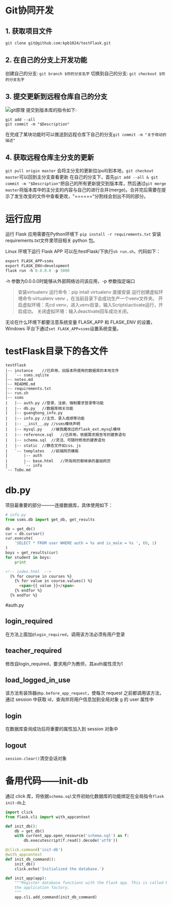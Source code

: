 # Git协同开发
## 1. 获取项目文件
`git clone git@github.com:kpb1024/testFlask.git`

## 2. 在自己的分支上开发功能
创建自己的分支: `git branch $你的分支名字` 
切换到自己的分支: `git checkout $你的分支名字`

## 3. 提交更新到远程仓库自己的分支
![git原理](http://blog.kangpb.cn/2019/03/27/gitskill/gitadd.jpg)
提交到版本库的指令如下:
```git
git add --all
git commit -m "$Description"
```
在完成了某块功能时可以推送到远程仓库下自己的分支`git commit -m "关于改动的描述"`


## 4. 获取远程仓库主分支的更新
`git pull origin master` 会将主分支的更新拉(pull)到本地，`git checkout master`可以回到主分支查看更新
在自己的分支下，首先`git add --all & git commit -m "$Description"`把自己的所有更新提交到版本库，然后通过`git merge master`将版本库中的主分支的内容与自己的进行合并(merge)。合并完后需要在提示了发生改变的文件中查看更改，"======"分割线会划出不同的部分。


# 运行应用

运行 Flask 应用需要在Python环境下 `pip install -r requirements.txt` 安装requirements.txt文件里项目相关 python 包。

Linux 环境下运行 Flask APP 可以在/testFlask/下执行`sh run.sh`，代码如下：
```python
export FLASK_APP=ssms
export FLASK_ENV=development
flask run -h 0.0.0.0 -p 5000
```
-h 参数为0.0.0.0时能够从外部网络访问该应用，-p 参数指定端口

> 安装virtualenv
> 运行命令：pip intall virtualenv 直接安装
> 运行创建虚拟环境命令:virtualenv venv ，在当前目录下会成功生产一个venv文件夹。
> 开启虚拟环境：先cd venv，进入venv目录，输入Scripts\activate运行，开启成功。
> 关闭虚拟环境：输入deactivate回车成功关闭。

无论在什么环境下都要注意系统变量 FLASK_APP 和 FLASK_ENV 的设置，Windows 平台下通过`set FLASK_APP=ssms`设置系统变量。

# testFlask目录下的各文件
```
testFlask
|-- instance	//已弃用，旧版本所使用的数据库的本地文件
|   `-- ssms.sqlite
|-- notes.md
|-- README.md
|-- requirements.txt
|-- run.sh
|-- ssms
|   |-- auth.py	//登录、注册、强制要求登录等功能
|   |-- db.py	//数据库相关功能
|   |-- guanghong_info.py
|   |-- info.py	//主页、录入成绩等功能
|   |-- __init__.py	//ssms模块声明
|   |-- mysql.py	//被我魔改过的flask_ext.mysql模块
|   |-- reference.sql	//已弃用，依据需求报告写的建表语句
|   |-- schema.sql	//灵活、可随时修改的建表语句
|   |-- static	//静态文件如css、js
|   `-- templates	//前端网页模板
|       |-- auth
|       |-- base.html	//所有网页都继承的基础网页
|       `-- info
`-- ToDo.md	
```

# db.py
项目最重要的部分———连接数据库，具体使用如下：
```python
# info.py
from ssms.db import get_db, get_results

db = get_db()
cur = db.cursor()
cur.execute(
	'SELECT * FROM user WHERE auth = %s and is_male = %s ', (0, 1)
)
boys = get_results(cur)
for student in boys:
	print

```
```html
<!-- index.html  -->
  {% for course in courses %}
    {% for value in course.values() %}
      <span>{{ value }}</span>
    {% endfor %}
  {% endfor %}

```

#auth.py
## login_required
在方法上面加`@login_required`，调用该方法必须有用户登录
## teacher_required
修改自login_required，要求用户为教师，其auth属性须为1
## load_logged_in_use
该方法有装饰器`@bp.before_app_request`，使每次 request 之前都调用该方法，通过 session 中获取 id，查询并将用户信息加到全局对象 g 的 user 属性中
## login
在数据库查询成功后将重要的属性加入到 session 对象中
## logout
`session.clear()`清空会话对象


# 备用代码——init-db
通过 click 库，将依据`schema.sql`文件初始化数据库的功能绑定在全局指令`flask init-db`上
```python
import click
from flask.cli import with_appcontext

def init_db():
    db = get_db()
    with current_app.open_resource('schema.sql') as f:
        db.executescript(f.read().decode('utf8'))

@click.command('init-db')
@with_appcontext
def init_db_command():
    init_db()
    click.echo('Initialized the database.')

def init_app(app):
    """Register database functions with the Flask app. This is called by
    the application factory.
    """
    app.cli.add_command(init_db_command)
```
